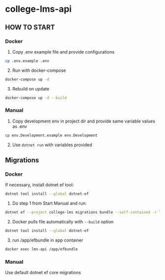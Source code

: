 # college-lms-api

## HOW TO START

### Docker

1. Copy .env example file and provide configurations
```sh
cp .env.example .env
```
2. Run with docker-compose
```sh
docker-compose up -d
```
3. Rebuild on update
```sh
docker-compose up -d --build
```

### Manual

1. Copy development env in project dir and provide same variable values as .env
```sh
cp env.Development.example env.Development
```
2. Use `dotnet run` with variables provided 

## Migrations

### Docker

If necessary, install dotnet ef tool:
```sh
dotnet tool install --global dotnet-ef
```

1. Do step 1 from Start Manual and run:
```sh
dotnet ef --project college-lms migrations bundle --self-contained -r linux-x64 --force
```
2. Docker pulls file automatically with `--build` option
```sh
dotnet tool install --global dotnet-ef
```
3. run /app/efbundle in app container
```sh
docker exec lms-api /app/efbundle 
```

### Manual

Use default dotnet ef core migrations
